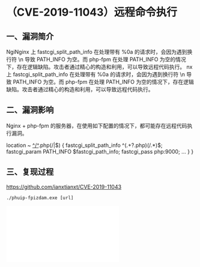 （CVE-2019-11043）远程命令执行
==============================

一、漏洞简介
------------

NgiNginx 上 fastcgi\_split\_path\_info 在处理带有 %0a
的请求时，会因为遇到换行符 \\n 导致 PATH\_INFO 为空。而 php-fpm 在处理
PATH\_INFO
为空的情况下，存在逻辑缺陷。攻击者通过精心的构造和利用，可以导致远程代码执行。
nx 上 fastcgi\_split\_path\_info 在处理带有 %0a
的请求时，会因为遇到换行符 \\n 导致 PATH\_INFO 为空。而 php-fpm 在处理
PATH\_INFO
为空的情况下，存在逻辑缺陷。攻击者通过精心的构造和利用，可以导致远程代码执行。

二、漏洞影响
------------

Nginx + php-fpm
的服务器，在使用如下配置的情况下，都可能存在远程代码执行漏洞。

location \~ [^/^](#fn_/).php(/\|\$) { fastcgi\_split\_path\_info
\^(.+?.php)(/.\*)\$; fastcgi\_param PATH\_INFO \$fastcgi\_path\_info;
fastcgi\_pass php:9000; \... } }

三、复现过程
------------

<https://github.com/ianxtianxt/CVE-2019-11043>

    ./phuip-fpizdam.exe [url]

![](resource/(CVE-2019-11043)PHP远程命令执行/media/rId25.shtml)
